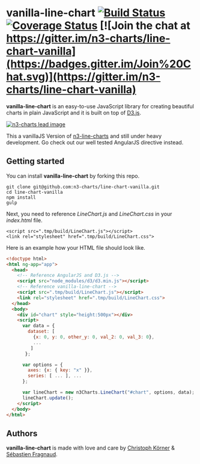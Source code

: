 # vanilla-line-chart [![Build Status](https://travis-ci.org/n3-charts/line-chart-vanilla.svg?branch=dev)](https://travis-ci.org/n3-charts/line-chart) [![Coverage Status](https://coveralls.io/repos/n3-charts/line-chart-vanilla/badge.svg?branch=dev&pouet=tut)](https://coveralls.io/r/n3-charts/line-chart-vanilla?branch=dev) [![Join the chat at https://gitter.im/n3-charts/line-chart-vanilla](https://badges.gitter.im/Join%20Chat.svg)](https://gitter.im/n3-charts/line-chart-vanilla)

**vanilla-line-chart** is an easy-to-use JavaScript library for creating beautiful charts in plain JavaScript and it is built on top of [D3.js][d3-home].

[![n3-charts lead image](https://cloud.githubusercontent.com/assets/2969388/12079874/36579ec8-b249-11e5-8c7f-ee3f724ff886.png)](http://codepen.io/chaosmail/pen/xZgPmp/)

This a vanillaJS Version of [n3-line-charts][n3-home] and still under heavy development. Go check out our well tested AngularJS directive instead.

## Getting started

You can install **vanilla-line-chart** by forking this repo.

```
git clone git@github.com:n3-charts/line-chart-vanilla.git
cd line-chart-vanilla
npm install
gulp
```

Next, you need to reference *LineChart.js* and *LineChart.css* in your *index.html* file.

```
<script src=".tmp/build/LineChart.js"></script>
<link rel="stylesheet" href=".tmp/build/LineChart.css">
```

Here is an example how your HTML file should look like.

```html
<!doctype html>
<html ng-app="app">
  <head>
    <!-- Reference AngularJS and D3.js -->
    <script src="node_modules/d3/d3.min.js"></script>
    <!-- Reference vanilla-line-chart -->
    <script src=".tmp/build/LineChart.js"></script>
    <link rel="stylesheet" href=".tmp/build/LineChart.css">
  </head>
  <body>
    <div id="chart" style="height:500px"></div>
    <script>
      var data = {
        dataset: [
          {x: 0, y: 0, other_y: 0, val_2: 0, val_3: 0},
          ...
         ]
       };

      var options = {
        axes: {x: { key: "x" }},
        series: [ ... ], ...
      };

      var lineChart = new n3Charts.LineChart("#chart", options, data);
      lineChart.update();
    </script>
  </body>
</html>
```

## Authors

**vanilla-line-chart** is made with love and care by [Christoph Körner](https://github.com/chaosmail) & [Sébastien Fragnaud](https://github.com/lorem--ipsum).

[d3-home]: https://d3js.org/ "D3.js"
[n3-home]: http://n3-charts.github.io/line-chart "n3-charts Home"
[n3-examples]: http://n3-charts.github.io/line-chart/#/examples "n3-charts Examples"
[n3-releases]: https://github.com/n3-charts/line-chart/releases "n3-charts Releases"
[n3-gitter]: https://gitter.im/n3-charts/line-chart "n3-charts Gitter"
[n3-issue]: https://github.com/n3-charts/line-chart/issues
[n3-contribution]: https://github.com/n3-charts/line-chart/wiki/Contribution
